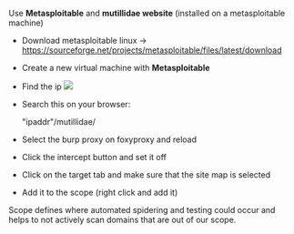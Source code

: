 Use **Metasploitable** and **mutillidae website** (installed on a metasploitable machine)

- Download metasploitable linux -> https://sourceforge.net/projects/metasploitable/files/latest/download

- Create a new virtual machine with **Metasploitable**
- Find the ip 
![](img/metasploitable.png)

- Search this on your browser:

	"ipaddr"/mutillidae/

- Select the burp proxy on foxyproxy and reload
- Click the intercept button and set it off
- Click on the target tab and make sure that the site map is selected
- Add it to the scope (right click and add it)

Scope defines where automated spidering and testing could occur and helps to not actively scan domains that are out of our scope.